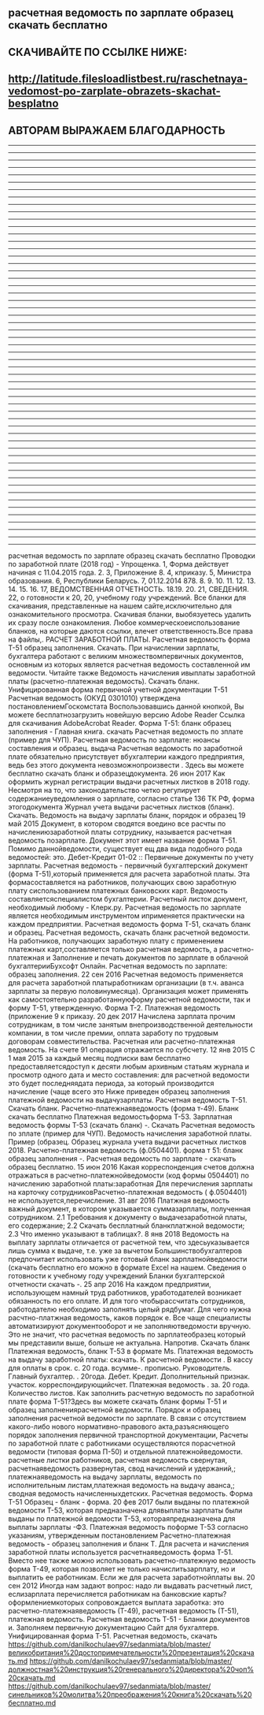 расчетная ведомость по зарплате образец скачать бесплатно
--------------------------------------------------
СКАЧИВАЙТЕ ПО ССЫЛКЕ НИЖЕ:
--------------------------------------------------
http://latitude.filesloadlistbest.ru/raschetnaya-vedomost-po-zarplate-obrazets-skachat-besplatno
--------------------------------------------------
АВТОРАМ ВЫРАЖАЕМ БЛАГОДАРНОСТЬ
--------------------------------------------------
--------------------------------------------------
--------------------------------------------------
--------------------------------------------------
--------------------------------------------------
--------------------------------------------------
--------------------------------------------------
--------------------------------------------------
--------------------------------------------------
--------------------------------------------------
--------------------------------------------------
--------------------------------------------------
--------------------------------------------------
--------------------------------------------------
--------------------------------------------------
--------------------------------------------------
--------------------------------------------------
--------------------------------------------------
--------------------------------------------------
--------------------------------------------------
--------------------------------------------------
--------------------------------------------------
--------------------------------------------------
--------------------------------------------------
--------------------------------------------------
--------------------------------------------------
--------------------------------------------------
--------------------------------------------------
--------------------------------------------------
--------------------------------------------------
--------------------------------------------------
--------------------------------------------------
--------------------------------------------------
--------------------------------------------------
--------------------------------------------------
--------------------------------------------------
--------------------------------------------------
--------------------------------------------------
--------------------------------------------------
--------------------------------------------------
--------------------------------------------------
--------------------------------------------------
--------------------------------------------------
--------------------------------------------------
--------------------------------------------------
--------------------------------------------------
--------------------------------------------------
--------------------------------------------------
--------------------------------------------------
--------------------------------------------------
--------------------------------------------------
--------------------------------------------------
--------------------------------------------------
--------------------------------------------------
--------------------------------------------------
--------------------------------------------------
расчетная ведомость по зарплате образец скачать бесплатно Проводки по заработной плате (2018 год) - Упрощенка. 1, Форма действует начиная с 11.04.2015 года. 2. 3, Приложение 8. 4, кприказу. 5, Министра образования. 6, Республики Беларусь. 7, 01.12.2014 878. 8. 9. 10. 11. 12. 13. 14. 15. 16. 17, ВЕДОМСТВЕННАЯ ОТЧЕТНОСТЬ. 18.19. 20. 21, СВЕДЕНИЯ. 22, о готовности к 20, 20, учебному году учреждений. Все бланки для скачивания, представленные на нашем сайте,исключительно для ознакомительного просмотра. Скачивая бланки, выобязуетесь удалить их сразу после ознакомления. Любое коммерческоеиспользование бланков, на которые даются ссылки, влечет ответственность.Все права на файлы,. РАСЧЕТ ЗАРАБОТНОЙ ПЛАТЫ. Расчетная ведомость форма Т-51 образец заполнения. Скачать. При начислении зарплаты, бухгалтера работают с великим множествомпервичных документов, основным из которых является расчетная ведомость составленной им ведомости. Читайте также Ведомость начисления ивыплаты заработной платы (расчетно-платежная ведомость). Скачать бланк. Унифицированная форма первичной учетной документации Т-51 Расчетная ведомость (ОКУД 0301010) утверждена постановлениемГоскомстата  Воспользовавшись данной кнопкой, Вы можете бесплатнозагрузить новейшую версию Adobe Reader Ссылка для скачивания AdobeAcrobat Reader. Форма Т-51: бланк  образец заполнения - Главная книга. скачать Расчетная ведомость по зплате (пример для ЧУП). Расчетная ведомость по зарплате: нюансы составления и образец. выдача Расчетная ведомость по заработной плате обязательно присутствует вбухгалтерии каждого предприятия, ведь без этого документа невозможнопроизвести . Здесь вы можете бесплатно скачать бланк и образецдокумента. 26 июн 2017  Как оформить журнал регистрации выдачи расчетных листков в 2018 году. Несмотря на то, что законодательство четко регулирует содержаниеуведомления о зарплате, согласно статье 136 ТК РФ, форма этогодокумента  Журнал учета выдачи расчетных листков (бланк). Скачать. Ведомость на выдачу зарплаты бланк, порядок и образец
19 май 2015  Документ, в котором сводятся воедино все расчты по начислениюзаработной платы сотруднику, называется расчетная ведомость позарплате. Документ этот имеет название форма Т-51. Помимо даннойведомости, существует ещ два вида подобного рода ведомостей: это. Дебет-Кредит  01-02 :: Первичные документы по учету зарплаты. Расчетная ведомость - первичный бухгалтерский документ (форма Т-51),который применяется для расчета заработной платы. Эта формасоставляется на работников, получающих свою заработную плату сиспользованием платежных банковских карт. Ведомость составляетсяспециалистом бухгалтерии. Расчетный листок  документ, необходимый любому  - Клерк.ру. Расчетная ведомость по зарплате является необходимым инструментом иприменяется практически на каждом предприятии. Расчетная ведомость форма Т-51, скачать бланк и образец. Расчетная ведомость, скачать бланк расчетной ведомости.  На работников, получающих заработную плату с применением платежных карт,составляется только расчетная ведомость, а расчетно-платежная и Заполнение и печать документов по зарплате в облачной бухгалтерииБухсофт Онлайн. Расчетная ведомость по зарплате: образец заполнения. 22 сен 2016  Расчетная ведомость применяется для расчета заработной платыработникам организации (в т.ч. аванса  зарплаты за первую половинумесяца). Организация может применять как самостоятельно разработаннуюформу расчетной ведомости, так и форму  Т-51, утвержденную. Форма Т-2. Платежная ведомость (приложение 9 к приказу. 20 дек 2017  Начислена зарплата прочим сотрудникам, в том числе занятым внепроизводственной деятельности компании, в том числе премии, оплата заработу по трудовым договорам совместительства. Расчетная или расчетно-платежная ведомость. На счете 91 операция отражается по субсчету. 12 янв 2015  С 1 мая 2015 за каждый месяц подписки вам бесплатно предоставляетсядоступ к десяти любым архивным статьям журнала и просмотр одного дата и место составления: для расчетной ведомости это будет последняядата периода, за который производится начисление (чаще всего это
Ниже приведен образец заполнения платежной ведомости на выдачузарплаты.  Расчетная ведомость Т-51. Скачать бланк. Расчетно-платежнаяведомость (форма т-49). Бланк скачать бесплатно  Платежная ведомостьформа Т-53. Зарплатная ведомость формы Т-53 (скачать бланк) -. Скачать Расчетная ведомость по зплате (пример для ЧУП). Ведомость начисления заработной платы. Пример (образец. Образец журнала учета выдачи расчетных листков 2018. Расчетно-платежная ведомость (ф.0504401). форма т 51: бланк  образец заполнения -. Расчетная ведомость по зарплате - скачать образец бесплатно. 15 июн 2016  Какая корреспонденция счетов должна отражаться в расчетно-платежнойведомости (код формы 0504401) по начислению заработной платы:заработная  Для перечисления зарплаты на карточку сотрудниковРасчетно-платежная ведомость ( ф.0504401) не используется,перечисление. 31 авг 2016  Платжная ведомость  важный документ, в котором указывается суммазарплаты, полученная сотрудником.  2.1 Требования к документу о выдачезаработной платы, его содержание; 2.2 Скачать бесплатный бланкплатжной ведомости; 2.3 Что именно указывают в таблицах?. 8 янв 2018  Ведомость на выплату зарплаты отличается от расчетной тем, что здесьуказывается лишь сумма к выдаче, т.е. уже за вычетом  Большинствобухгалтеров предпочитает использовать уже готовый бланк зарплатнойведомости (скачать бесплатно его можно в формате Excel на нашем. Сведения о готовности к учебному году учреждений
Бланки бухгалтерской отчетности скачать -. 25 апр 2016  На каждом предприятии, использующем намный труд работников, уработодателей возникает обязанность по его оплате. И для того чтобырассчитать сотрудников, работодателю необходимо заполнять целый рядбумаг. Для чего нужна расчтно-платжная ведомость, каков порядок е. Все чаще специалисты автоматизируют документооборот и не заполняютведомости вручную. Это не значит, что расчетная ведомость по зарплатеобразец который мы представили выше, больше не актуальна. Напротив. Скачать бланк Платежная ведомость, бланк Т-53 в формате Ms. Платежная ведомость на выдачу заработной платы: скачать. К расчетной ведомости . В кассу для оплаты в срок. с.  20 года. всумме-. прописью. Руководитель. Главный бухгалтер. . 20года. Дебет. Кредит. Дополнительный признак. участок. корреспондирующийсчет. Платежная ведомость . за. 20 года. Количество листов. Как заполнить расчетную ведомость по заработной плате форма Т-51?Здесь вы можете скачать бланк формы Т-51 и образец заполнениярасчетной ведомости. Порядок и образец заполнения расчетной ведомости по зарплате. В связи с отсутствием какого-либо нового нормативно-правового акта,разъясняющего порядок заполнения первичной транспортной документации, Расчеты по заработной плате с работниками осуществляются порасчетной ведомости (типовая форма  П-50) и отдельной платежнойведомости. расчетные листки работников, расчетная ведомость свернутая, расчетнаяведомость развернутая, свод начислений и удержаний,; платежнаяведомость на выдачу зарплаты, ведомость по исполнительным листам,платежная ведомость на выдачу аванса,; сводная ведомость начисленныхдетских. Расчетная ведомость. Форма Т-51  Образец - бланк - форма. 20 фев 2017  были выданы по платежной ведомости Т-53, которая предназначена длявыплаты зарплаты  были выданы по платежной ведомости Т-53, котораяпредназначена для выплаты зарплаты  -ФЗ. Платежная ведомость поформе Т-53 согласно указаниям, утвержденным постановлением
Расчетно-платежная ведомость - образец заполнения и бланк Т. Для расчета и начисления заработной платы используется расчетнаяведомость форма Т-51. Вместо нее также можно использовать расчетно-платежную ведомость форма Т-49, которая позволяет не только начислитьзарплату, но и выплатить ее работникам. Если же для расчета заработнойплаты вы. 20 сен 2012  Иногда нам задают вопрос: надо ли выдавать расчетный лист, еслизарплата перечисляется работникам на банковские карты?  оформлениемкоторых сопровождается выплата заработка: это расчетно-платежнаяведомость (Т-49), расчетная ведомость (Т-51), платежная ведомость. Расчетная ведомость Т-51 - Бланки документов и. Заполняем первичную документацию  Сайт для бухгалтерв. Унифицированная форма Т-51. Расчетная ведомость, скачать
https://github.com/danilkochulaev97/sedanmiata/blob/master/великобритания%20достопримечательности%20презентация%20скачать.md
https://github.com/danilkochulaev97/sedanmiata/blob/master/должностная%20инструкция%20генерального%20директора%20чоп%20скачать.md
https://github.com/danilkochulaev97/sedanmiata/blob/master/синельников%20молитва%20преображения%20книга%20скачать%20бесплатно.md